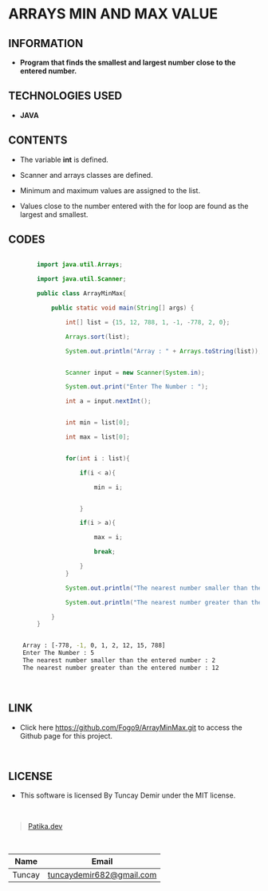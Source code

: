 # **ARRAYS MIN AND MAX VALUE**

## INFORMATION

* **Program that finds the smallest and largest number close to the entered number.**

## TECHNOLOGIES USED

* **JAVA**

## CONTENTS

* The variable **int** is defined.

* Scanner and arrays classes are defined.

* Minimum and maximum values are assigned to the list.

* Values close to the number entered with the for loop are found as the largest and smallest.

## CODES

```Java

        import java.util.Arrays;

        import java.util.Scanner;

        public class ArrayMinMax{

            public static void main(String[] args) {

                int[] list = {15, 12, 788, 1, -1, -778, 2, 0};

                Arrays.sort(list);

                System.out.println("Array : " + Arrays.toString(list));


                Scanner input = new Scanner(System.in);

                System.out.print("Enter The Number : ");

                int a = input.nextInt();


                int min = list[0];

                int max = list[0];


```

```Java

                for(int i : list){

                    if(i < a){

                        min = i;


                    }

                    if(i > a){

                        max = i;

                        break;

                    }
                }

                System.out.println("The nearest number smaller than the entered number : " + min);

                System.out.println("The nearest number greater than the entered number : " + max);

            }
        }

```

```bash

    Array : [-778, -1, 0, 1, 2, 12, 15, 788]
    Enter The Number : 5
    The nearest number smaller than the entered number : 2
    The nearest number greater than the entered number : 12

```

<br />

## LINK

* Click here https://github.com/Fogo9/ArrayMinMax.git to access the Github page for this project.

<br />

## LICENSE

* This software is licensed By Tuncay Demir under the MIT license.

<br />

>[Patika.dev](https://app.patika.dev/fogomurphy)

<br/>

| Name |  Email |
| ---- |  ----- |
| Tuncay | tuncaydemir682@gmail.com |
